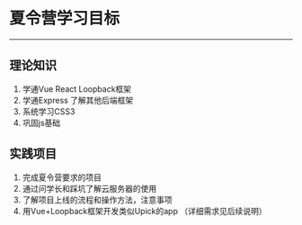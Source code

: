 # 夏令营学习目标
***
## 理论知识
1. 学通Vue React Loopback框架
2. 学通Express 了解其他后端框架
3. 系统学习CSS3
4. 巩固js基础

## 实践项目
1. 完成夏令营要求的项目
2. 通过问学长和踩坑了解云服务器的使用
3. 了解项目上线的流程和操作方法，注意事项
4. 用Vue+Loopback框架开发类似Upick的app （详细需求见后续说明）